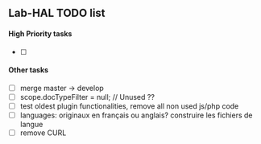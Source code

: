 ## Lab-HAL TODO list

#### High Priority tasks
- [ ]

#### Other tasks
- [ ] merge master -> develop
- [ ] scope.docTypeFilter = null; // Unused ??
- [ ] test oldest plugin functionalities, remove all non used js/php code
- [ ] languages: originaux en français ou anglais?  construire les fichiers de langue
- [ ] remove CURL  
